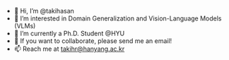 - 👋 Hi, I’m @takihasan
- 👀 I’m interested in Domain Generalization and Vision-Language Models (VLMs)
- 🌱 I’m currently a Ph.D. Student @HYU
- 💞️ If you want to collaborate, please send me an email!
- 📫 Reach me at takihr@hanyang.ac.kr

<!---
takihasan/takihasan is a ✨ special ✨ repository because its `README.md` (this file) appears on your GitHub profile.
You can click the Preview link to take a look at your changes.
--->

